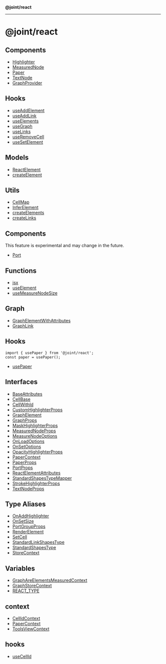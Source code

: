 **@joint/react**

***

# @joint/react

## Components

- [Highlighter](@joint/namespaces/Highlighter/README.md)
- [MeasuredNode](variables/MeasuredNode.md)
- [Paper](variables/Paper.md)
- [TextNode](variables/TextNode.md)
- [GraphProvider](functions/GraphProvider.md)

## Hooks

- [useAddElement](functions/useAddElement.md)
- [useAddLink](functions/useAddLink.md)
- [useElements](functions/useElements.md)
- [useGraph](functions/useGraph.md)
- [useLinks](functions/useLinks.md)
- [useRemoveCell](functions/useRemoveCell.md)
- [useSetElement](functions/useSetElement.md)

## Models

- [ReactElement](classes/ReactElement.md)
- [createElement](functions/createElement.md)

## Utils

- [CellMap](classes/CellMap.md)
- [InferElement](type-aliases/InferElement.md)
- [createElements](functions/createElements.md)
- [createLinks](functions/createLinks.md)

## Components
 This feature is experimental and may change in the future.

- [Port](@joint/namespaces/Port/README.md)

## Functions

- [jsx](functions/jsx.md)
- [useElement](functions/useElement.md)
- [useMeasureNodeSize](functions/useMeasureNodeSize.md)

## Graph

- [GraphElementWithAttributes](interfaces/GraphElementWithAttributes.md)
- [GraphLink](interfaces/GraphLink.md)

## Hooks
```tsx
import { usePaper } from '@joint/react';
const paper = usePaper();
```

- [usePaper](functions/usePaper.md)

## Interfaces

- [BaseAttributes](interfaces/BaseAttributes.md)
- [CellBase](interfaces/CellBase.md)
- [CellWithId](interfaces/CellWithId.md)
- [CustomHighlighterProps](interfaces/CustomHighlighterProps.md)
- [GraphElement](interfaces/GraphElement.md)
- [GraphProps](interfaces/GraphProps.md)
- [MaskHighlighterProps](interfaces/MaskHighlighterProps.md)
- [MeasuredNodeProps](interfaces/MeasuredNodeProps.md)
- [MeasureNodeOptions](interfaces/MeasureNodeOptions.md)
- [OnLoadOptions](interfaces/OnLoadOptions.md)
- [OnSetOptions](interfaces/OnSetOptions.md)
- [OpacityHighlighterProps](interfaces/OpacityHighlighterProps.md)
- [PaperContext](interfaces/PaperContext.md)
- [PaperProps](interfaces/PaperProps.md)
- [PortProps](interfaces/PortProps.md)
- [ReactElementAttributes](interfaces/ReactElementAttributes.md)
- [StandardShapesTypeMapper](interfaces/StandardShapesTypeMapper.md)
- [StrokeHighlighterProps](interfaces/StrokeHighlighterProps.md)
- [TextNodeProps](interfaces/TextNodeProps.md)

## Type Aliases

- [OnAddHighlighter](type-aliases/OnAddHighlighter.md)
- [OnSetSize](type-aliases/OnSetSize.md)
- [PortGroupProps](type-aliases/PortGroupProps.md)
- [RenderElement](type-aliases/RenderElement.md)
- [SetCell](type-aliases/SetCell.md)
- [StandardLinkShapesType](type-aliases/StandardLinkShapesType.md)
- [StandardShapesType](type-aliases/StandardShapesType.md)
- [StoreContext](type-aliases/StoreContext.md)

## Variables

- [GraphAreElementsMeasuredContext](variables/GraphAreElementsMeasuredContext.md)
- [GraphStoreContext](variables/GraphStoreContext.md)
- [REACT\_TYPE](variables/REACT_TYPE.md)

## context

- [CellIdContext](variables/CellIdContext.md)
- [PaperContext](variables/PaperContext.md)
- [ToolsViewContext](variables/ToolsViewContext.md)

## hooks

- [useCellId](functions/useCellId.md)
